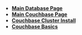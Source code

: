 - [**Main Database Page**](/databases/)  
- [**Main Couchbase Page**](/databases/couchbase/)  
- [**Couchbase Cluster Install**](/databases/couchbase/couchbase_install) 
- [**Couchbase Basics**](/databases/couchbase/couchbase_basics) 